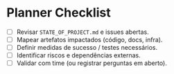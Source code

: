 # Planner Checklist

- [ ] Revisar `STATE_OF_PROJECT.md` e issues abertas.
- [ ] Mapear artefatos impactados (código, docs, infra).
- [ ] Definir medidas de sucesso / testes necessários.
- [ ] Identificar riscos e dependências externas.
- [ ] Validar com time (ou registrar perguntas em aberto).

